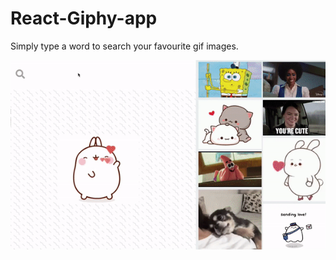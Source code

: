 # React-Giphy-app

Simply type a word to search your favourite gif images.

![React giphy page](https://github.com/Cindywritescode/react-giphy-page/blob/gh-pages/images/React-giphy-page.gif)
